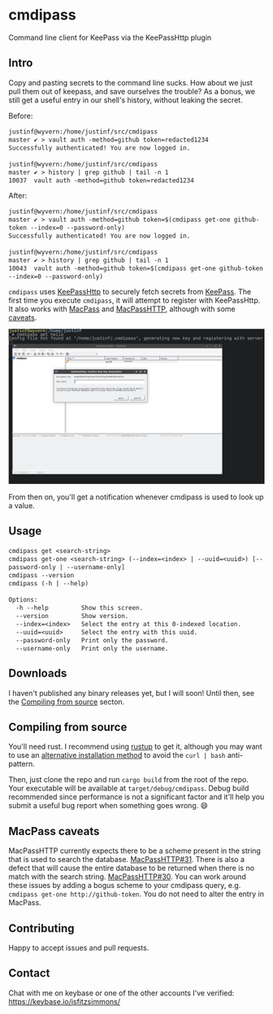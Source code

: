 # cmdipass
Command line client for KeePass via the KeePassHttp plugin

## Intro

Copy and pasting secrets to the command line sucks. How about we just pull them out of keepass, and save ourselves the trouble? As a bonus, we still get a useful entry in our shell's history, without leaking the secret.

Before:

```
justinf@wyvern:/home/justinf/src/cmdipass
master ✔ > vault auth -method=github token=redacted1234
Successfully authenticated! You are now logged in.

justinf@wyvern:/home/justinf/src/cmdipass
master ✔ > history | grep github | tail -n 1
10037  vault auth -method=github token=redacted1234
```

After:
```
justinf@wyvern:/home/justinf/src/cmdipass
master ✔ > vault auth -method=github token=$(cmdipass get-one github-token --index=0 --password-only)
Successfully authenticated! You are now logged in.

justinf@wyvern:/home/justinf/src/cmdipass
master ✔ > history | grep github | tail -n 1
10043  vault auth -method=github token=$(cmdipass get-one github-token --index=0 --password-only)
```

`cmdipass` uses [KeePassHttp](https://github.com/pfn/keepasshttp) to securely fetch secrets from [KeePass](http://keepass.info/). The first time you execute `cmdipass`, it will attempt to register with KeePassHttp. It also works with [MacPass](https://github.com/mstarke/MacPass) and [MacPassHTTP](https://github.com/MacPass/MacPassHTTP), although with some [caveats](#macpass-caveats).

![Screenshot of the trust dialog](trust.png)

From then on, you'll get a notification whenever cmdipass is used to look up a value.

## Usage

```
cmdipass get <search-string>
cmdipass get-one <search-string> (--index=<index> | --uuid=<uuid>) [--password-only | --username-only]
cmdipass --version
cmdipass (-h | --help)

Options:
  -h --help         Show this screen.
  --version         Show version.
  --index=<index>   Select the entry at this 0-indexed location.
  --uuid=<uuid>     Select the entry with this uuid.
  --password-only   Print only the password.
  --username-only   Print only the username.
```

## Downloads

I haven't published any binary releases yet, but I will soon! Until then, see the [Compiling from source](#compiling-from-source) secton.

## Compiling from source

You'll need rust. I recommend using [rustup](https://www.rustup.rs/) to get it, although you may want to use an [alternative installation method](https://github.com/rust-lang-nursery/rustup.rs/#other-installation-methods) to avoid the `curl | bash` anti-pattern.

Then, just clone the repo and run `cargo build` from the root of the repo. Your executable will be available at `target/debug/cmdipass`. Debug build recommended since performance is not a significant factor and it'll help you submit a useful bug report when something goes wrong. :smile:

## MacPass caveats

MacPassHTTP currently expects there to be a scheme present in the string that is used to search the database. [MacPassHTTP#31](https://github.com/MacPass/MacPassHTTP/issues/31). There is also a defect that will cause the entire database to be returned when there is no match with the search string. [MacPassHTTP#30](https://github.com/MacPass/MacPassHTTP/issues/30). You can work around these issues by adding a bogus scheme to your cmdipass query, e.g. `cmdipass get-one http://github-token`. You do not need to alter the entry in MacPass.

## Contributing

Happy to accept issues and pull requests.

## Contact

Chat with me on keybase or one of the other accounts I've verified: https://keybase.io/jsfitzsimmons/
